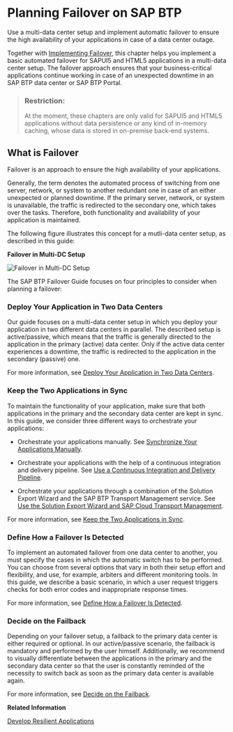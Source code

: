 <!-- loio8c46464783664ac4a748e70a91e08508 -->

# Planning Failover on SAP BTP

Use a multi-data center setup and implement automatic failover to ensure the high availability of your applications in case of a data center outage.

Together with [Implementing Failover](../deploy-and-deliver/implementing-failover-df972c5.md), this chapter helps you implement a basic automated failover for SAPUI5 and HTML5 applications in a multi-data center setup. The failover approach ensures that your business-critical applications continue working in case of an unexpected downtime in an SAP BTP data center or SAP BTP Portal.

> ### Restriction:  
> At the moment, these chapters are only valid for SAPUI5 and HTML5 applications without data persistence or any kind of in-memory caching, whose data is stored in on-premise back-end systems.



<a name="loio8c46464783664ac4a748e70a91e08508__section_tdm_2qr_yhb"/>

## What is Failover

Failover is an approach to ensure the high availability of your applications.

Generally, the term denotes the automated process of switching from one server, network, or system to another redundant one in case of an either unexpected or planned downtime. If the primary server, network, or system is unavailable, the traffic is redirected to the secondary one, which takes over the tasks. Therefore, both functionality and availability of your application is maintained.

The following figure illustrates this concept for a mutli-data center setup, as described in this guide:

  
  
**Failover in Multi-DC Setup**

![Failover in Multi-DC Setup](images/Failover_Flowchart_1bd23e7.png "Failover in Multi-DC Setup")

The SAP BTP Failover Guide focuses on four principles to consider when planning a failover:



### Deploy Your Application in Two Data Centers

Our guide focuses on a multi-data center setup in which you deploy your application in two different data centers in parallel. The described setup is active/passive, which means that the traffic is generally directed to the application in the primary \(active\) data center. Only if the active data center experiences a downtime, the traffic is redirected to the application in the secondary \(passive\) one.

For more information, see [Deploy Your Application in Two Data Centers](../deploy-and-deliver/deploy-your-application-in-two-data-centers-61d08d8.md).



### Keep the Two Applications in Sync

To maintain the functionality of your application, make sure that both applications in the primary and the secondary data center are kept in sync. In this guide, we consider three different ways to orchestrate your applications:

-   Orchestrate your applications manually. See [Synchronize Your Applications Manually](../deploy-and-deliver/keep-the-two-applications-in-sync-e6d2bdb.md#loio5606f91c66b44354bd99cce0a0b9da5d).

-   Orchestrate your applications with the help of a continuous integration and delivery pipeline. See [Use a Continuous Integration and Delivery Pipeline](../deploy-and-deliver/keep-the-two-applications-in-sync-e6d2bdb.md#loioe603c7411eb0483eaeda10fee8aacb5b).

-   Orchestrate your applications through a combination of the Solution Export Wizard and the SAP BTP Transport Management service. See [Use the Solution Export Wizard and SAP Cloud Transport Management](../deploy-and-deliver/keep-the-two-applications-in-sync-e6d2bdb.md#loio8b3131f1b7504bc7b8a2e1e8b46f71f0).


For more information, see [Keep the Two Applications in Sync](../deploy-and-deliver/keep-the-two-applications-in-sync-e6d2bdb.md#loioe6d2bdb006734bd69e394379ff0dd956).



### Define How a Failover Is Detected

To implement an automated failover from one data center to another, you must specify the cases in which the automatic switch has to be performed. You can choose from several options that vary in both their setup effort and flexibility, and use, for example, arbiters and different monitoring tools. In this guide, we describe a basic scenario, in which a user request triggers checks for both error codes and inappropriate response times.

For more information, see [Define How a Failover Is Detected](../deploy-and-deliver/define-how-a-failover-is-detected-88b86db.md).



### Decide on the Failback

Depending on your failover setup, a failback to the primary data center is either required or optional. In our active/passive scenario, the failback is mandatory and performed by the user himself. Additionally, we recommend to visually differentiate between the applications in the primary and the secondary data center so that the user is constantly reminded of the necessity to switch back as soon as the primary data center is available again.

For more information, see [Decide on the Failback](../deploy-and-deliver/decide-on-the-failback-963f962.md).

**Related Information**  


[Develop Resilient Applications](../develop-and-build/develop-resilient-applications-b1b929a.md "Our best practices about resilient application design help you to make your applications running on SAP BTP stable and highly available.")

